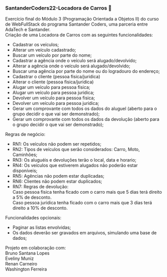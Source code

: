### SantanderCoders22-Locadora de Carros :red_circle:
Exercício final do Módulo 3 (Programação Orientada a Objetos II) do curso de WebFullStack do programa Santander Coders, uma parceria entre AdaTech e Santander.  
Criação de uma Locadora de Carros com as seguintes funcionalidades:

- Cadastrar os veículos;
- Alterar um veículo cadastrado;
- Buscar um veículo por parte do nome;
- Cadastrar a agência onde o veículo será alugado/devolvido;
- Alterar a agência onde o veículo será alugado/devolvido;
- Buscar uma agência por parte do nome ou do logradouro do endereço;
- Cadastrar o cliente (pessoa fisica/juridica)
- Alterar o cliente (pessoa fisica/juridica)
- Alugar um veículo para pessoa fisica;
- Alugar um veículo para pessoa juridica;
- Devolver um veículo para pessoa fisica;
- Devolver um veículo para pessoa juridica;
- Gerar um comprovante com todos os dados do aluguel (aberto para o grupo decidir o que vai ser demonstrado);
- Gerar um comprovante com todos os dados da devolução (aberto para o grupo decidir o que vai ser demonstrado); 
 
Regras de negócio:
- RN1: Os veículos não podem ser repetidos;
- RN2: Tipos de veículos que serão considerados: Carro, Moto, Caminhões;
- RN3: Os aluguéis e devoluções terão o local, data e horario;
- RN4: Os veículos que estiverem alugados não poderão estar disponíveis;
- RN5: Agências não podem estar duplicadas;
- RN6: Clientes não podem estar duplicados;
- RN7: Regras de devolução:  
Caso pessoa fisica tenha ficado com o carro mais que 5 dias terá direito a 5% de desconto.  
Caso pessoa juridica tenha ficado com o carro mais que 3 dias terá direito a 10% de desconto.

Funcionalidades opcionais:
- Paginar as listas envolvidas;
- Os dados deverão ser gravados em arquivos, simulando uma base de dados;

Projeto em colaboração com:  
Bruno Santana Lopes  
Eveliny Muniz  
Renan Carneiro  
Washington Ferreira 
